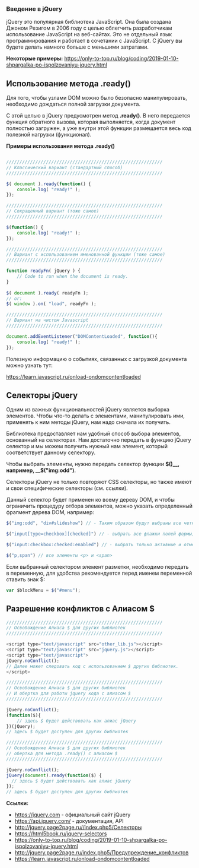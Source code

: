 ### Введение в jQuery

jQuery это популярная библиотека JavaScript. Она была создана Джоном Резигом в 2006 году с целью облегчить разработчикам использование JavaScript на веб-сайтах. Это не отдельный язык программирования и работает в сочетании с JavaScript. С jQuery вы будете делать намного больше с меньшими затратами.

__Некоторые примеры:__
https://only-to-top.ru/blog/coding/2019-01-10-shpargalka-po-ispolzovaniyu-jquery.html

## Использование метода .ready()

Для того, чтобы узлами DOM можно было безопасно манипулировать, необходимо дождаться полной загрузки документа.

C этой целью в jQuery предусмотрен метод __.ready()__. В него передается функция обратного вызова, которая выполняется, когда документ полностью загружен, а уже внутри этой функции размещается весь код полезной нагрузки (функционал).  

__Примеры использования метода .ready()__

```javascript

///////////////////////////////////////////////////////////
// Классический вариант (стандартный способ) 
///////////////////////////////////////////////////////////

$( document ).ready(function() {
    console.log( "ready!" );
});

///////////////////////////////////////////////////////////
// Сокращенный вариант (тоже самое) 
///////////////////////////////////////////////////////////

$(function() {
    console.log( "ready!" );
});

///////////////////////////////////////////////////////////
// Вариант с использованием именованной функции (тоже самое) 
///////////////////////////////////////////////////////////

function readyFn( jQuery ) {
    // Code to run when the document is ready.
}
 
$( document ).ready( readyFn );
// or: 
$( window ).on( "load", readyFn );

///////////////////////////////////////////////////////////
// Вариант на чистом Javascript  
///////////////////////////////////////////////////////////

document.addEventListener("DOMContentLoaded", function(){
	console.log( "ready!" );
});

```

Полезную информацию о событиях, связанных с загрузкой документа можно узнать тут: 

https://learn.javascript.ru/onload-ondomcontentloaded

## Селекторы jQuery

Одним из важных функциональностей jQuery является выборка элементов. Чтобы что-то делать с элементами, манипулировать ими, применять к ним методы jQuery, нам надо сначала их получить. 

Библиотека предоставляет нам удобный способ выбора элементов, основанный на селекторах. Нам достаточно передать в функцию jQuery селектор и мы можем получить нужный нам элемент, который соответствует данному селектору. 

Чтобы выбрать элементы, нужно передать селектор функции __$()__, например, __$("img:odd")__. 

Селекторы jQuery не только повторяют CSS cелекторы, но также имеют и свои специфические селекторы (см. ссылки). 

Данный селектор будет применен ко всему дереву DOM, и чтобы ограничить процедуру отбора элементов, можно указать определенный фрагмент дерева DOM, например: 

```javascript
$("img:odd", "div#slideshow") // - Таким образом будут выбраны все четные картинки из блока с id=slideshow.

$("input[type=checkbox][checked]") // - выбрать все флажки полей формы, которые были выделены пользователем — `````.

$("input:checkbox:checked:enabled") // - выбрать только активные и отмеченные флажки полей формы.

$("p,span") // все элементы <p> и <span>
```

Если выбранный селектором элемент разметки, необходимо передать в переменную, для удобства рекомендуется перед именем переменной ставить знак $: 

```javascript
var $blockMenu = $("#menu"); 
```

## Разрешение конфликтов с Алиасом $

```javascript
///////////////////////////////////////////////////////////
// Освобождение Алиаса $ для других библиотек 
///////////////////////////////////////////////////////////

<script type="text/javascript" src="other_lib.js"></script>
<script type="text/javascript" src="jquery.js"></script>
<script type="text/javascript">
jQuery.noConflict();
// Далее может следовать код с использованием $ других библиотек.
</script>

///////////////////////////////////////////////////////////
// Освобождение Алиаса $ для других библиотек
// И обертка для работы jquery кода с алиасом $ 
///////////////////////////////////////////////////////////

jQuery.noConflict();
(function($){ 
    // здесь $ будет действовать как алиас jQuery
})(jQuery);
// здесь $ будет доступен для других библиотек

///////////////////////////////////////////////////////////
// Освобождение Алиаса $ для других библиотек 
// обертка для метода .ready() c алиасом $
/////////////////////////////////////////////////////////// 

jQuery.noConflict();
jQuery(document).ready(function($) {
  // здесь $ будет действовать как алиас jQuery
});
// здесь $ будет доступен для других библиотек

```

__Ссылки:__

- https://jquery.com - официальный сайт jQuery 
- https://api.jquery.com/ - документация, API
- http://jquery.page2page.ru//index.php5/Селекторы
- https://html5book.ru/jquery-selectors
- https://only-to-top.ru/blog/coding/2019-01-10-shpargalka-po-ispolzovaniyu-jquery.html
- http://jquery.page2page.ru/index.php5/Предупреждение_конфликтов
- https://learn.javascript.ru/onload-ondomcontentloaded


